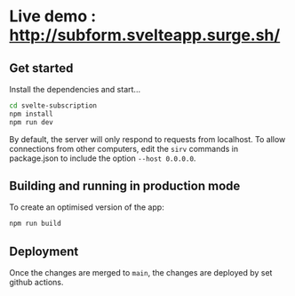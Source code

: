 # Live demo : http://subform.svelteapp.surge.sh/

## Get started

Install the dependencies and start...

```bash
cd svelte-subscription
npm install
npm run dev
```

By default, the server will only respond to requests from localhost. To allow connections from other computers, edit the `sirv` commands in package.json to include the option `--host 0.0.0.0`.

## Building and running in production mode

To create an optimised version of the app:

```bash
npm run build
```

## Deployment

Once the changes are merged to `main`, the changes are deployed by set github actions.
